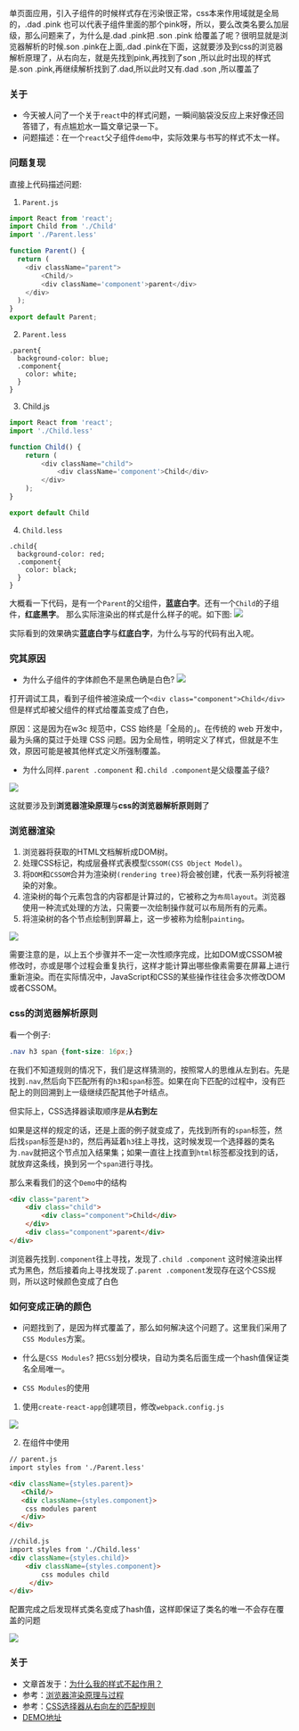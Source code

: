 单页面应用，引入子组件的时候样式存在污染很正常，css本来作用域就是全局的，.dad .pink 也可以代表子组件里面的那个pink呀，所以，要么改类名要么加层级，那么问题来了，为什么是.dad .pink把 .son .pink 给覆盖了呢？很明显就是浏览器解析的时候.son .pink在上面,.dad .pink在下面，这就要涉及到css的浏览器解析原理了，从右向左，就是先找到pink,再找到了son ,所以此时出现的样式是.son .pink,再继续解析找到了.dad,所以此时又有.dad .son ,所以覆盖了

### 关于
- 今天被人问了一个关于`react`中的样式问题，一瞬间脑袋没反应上来好像还回答错了，有点尴尬水一篇文章记录一下。
- 问题描述：在一个`react`父子组件`demo`中，实际效果与书写的样式不太一样。


### 问题复现
直接上代码描述问题:
1. `Parent.js`
```javascript
import React from 'react';
import Child from './Child'
import './Parent.less'

function Parent() {
  return (
    <div className="parent">
        <Child/>
        <div className='component'>parent</div>
    </div>
  );
}
export default Parent;
```
2. `Parent.less`
```less
.parent{
  background-color: blue;
  .component{
    color: white;
  }
}
```
3. Child.js
```javascript
import React from 'react';
import './Child.less'

function Child() {
    return (
        <div className="child">
            <div className='component'>Child</div>
        </div>
    );
}

export default Child
```

4. `Child.less`
```less
.child{
  background-color: red;
  .component{
    color: black;
  }
}
```

大概看一下代码，是有一个`Parent`的父组件，**蓝底白字**。还有一个`Child`的子组件，**红底黑字**。
那么实际渲染出的样式是什么样子的呢。如下图:
![](https://static.ahwgs.cn/blog-img/20190903230341.png)

实际看到的效果确实**蓝底白字**与**红底白字**，为什么与写的代码有出入呢。

### 究其原因
- 为什么子组件的字体颜色不是黑色确是白色?
![](https://static.ahwgs.cn/blog-img/20190903230935.png)

打开调试工具，看到子组件被渲染成一个`<div class="component">Child</div>` 但是样式却被父组件的样式给覆盖变成了白色，

原因：这是因为在w3c 规范中，CSS 始终是「全局的」。在传统的 web 开发中，最为头痛的莫过于处理 CSS 问题。因为全局性，明明定义了样式，但就是不生效，原因可能是被其他样式定义所强制覆盖。

- 为什么同样`.parent .component` 和`.child .component`是父级覆盖子级?

![](https://static.ahwgs.cn/blog-img/20190903231550.png)

这就要涉及到**浏览器渲染原理**与**css的浏览器解析原则则**了

### 浏览器渲染
1. 浏览器将获取的HTML文档解析成DOM树。
2. 处理CSS标记，构成层叠样式表模型`CSSOM(CSS Object Model)`。
3. 将`DOM`和`CSSOM`合并为渲染树`(rendering tree)`将会被创建，代表一系列将被渲染的对象。
4. 渲染树的每个元素包含的内容都是计算过的，它被称之为`布局layout`。浏览器使用一种流式处理的方法，只需要一次绘制操作就可以布局所有的元素。
5. 将渲染树的各个节点绘制到屏幕上，这一步被称为绘制`painting`。

![](https://static.ahwgs.cn/blog-img/20190903232555.png)

需要注意的是，以上五个步骤并不一定一次性顺序完成，比如DOM或CSSOM被修改时，亦或是哪个过程会重复执行，这样才能计算出哪些像素需要在屏幕上进行重新渲染。而在实际情况中，JavaScript和CSS的某些操作往往会多次修改DOM或者CSSOM。

### css的浏览器解析原则
看一个例子:
```css
.nav h3 span {font-size: 16px;}
```
在我们不知道规则的情况下，我们是这样猜测的，按照常人的思维从左到右。先是找到`.nav`,然后向下匹配所有的`h3`和`span`标签。如果在向下匹配的过程中，没有匹配上的则回溯到上一级继续匹配其他子叶结点。

但实际上，CSS选择器读取顺序是**从右到左**

如果是这样的规定的话，还是上面的例子就变成了，先找到所有的`span`标签，然后找`span`标签是`h3`的，然后再延着`h3`往上寻找，这时候发现一个选择器的类名为`.nav`就把这个节点加入结果集；如果一直往上找直到`html`标签都没找到的话，就放弃这条线，换到另一个`span`进行寻找。

那么来看我们的这个`Demo`中的结构
```html
<div class="parent">
    <div class="child">
        <div class="component">Child</div>
    </div>
    <div class="component">parent</div>
</div>
```
浏览器先找到`.component`往上寻找，发现了`.child .component` 这时候渲染出样式为黑色，然后接着向上寻找发现了`.parent .component`发现存在这个CSS规则，所以这时候颜色变成了白色

### 如何变成正确的颜色
- 问题找到了，是因为样式覆盖了，那么如何解决这个问题了。这里我们采用了`CSS Modules`方案。
- 什么是`CSS Modules`?
把`CSS`划分模块，自动为类名后面生成一个hash值保证类名全局唯一。

- `CSS Modules`的使用

1. 使用`create-react-app`创建项目，修改`webpack.config.js`

![](https://static.ahwgs.cn/blog-img/20190904001717.png)


2. 在组件中使用
```html
// parent.js
import styles from './Parent.less'

<div className={styles.parent}>
   <Child/>
   <div className={styles.component}>
    css modules parent
   </div>
</div>  

//child.js
import styles from './Child.less'
<div className={styles.child}>
    <div className={styles.component}>
        css modules child
     </div>
</div>
```
配置完成之后发现样式类名变成了hash值，这样即保证了类名的唯一不会存在覆盖的问题

![](https://static.ahwgs.cn/blog-img/20190904001754.png)


### 关于
- 文章首发于：[为什么我的样式不起作用？](https://www.ahwgs.cn/css-no-effect.html)
- 参考：[浏览器渲染原理与过程](https://www.jianshu.com/p/e6252dc9be32)
- 参考：[CSS选择器从右向左的匹配规则](https://www.cnblogs.com/zhaodongyu/p/3341080.html)
- [DEMO地址](https://github.com/ahwgs/demo)